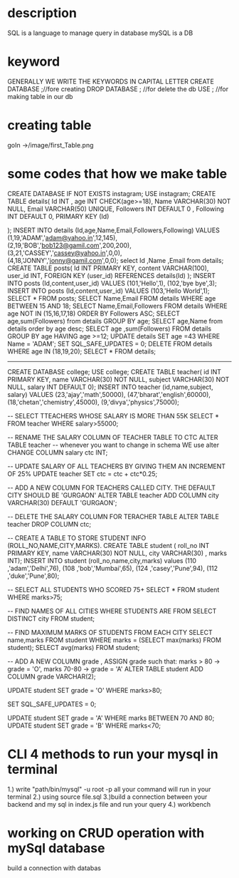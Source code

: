 # description

SQL is a language to manage query in database
mySQL is a DB

# keyword

GENERALLY WE WRITE THE KEYWORDS IN CAPITAL LETTER
CREATE DATABASE <name>;//fore creating
DROP DATABASE <name>; //for delete the db
USE <name>; //for making table in our db

# creating table
  
  goIn ->/image/first_Table.png
  

# some codes that how we make table


CREATE DATABASE IF NOT EXISTS instagram;
USE instagram;
CREATE TABLE details(
Id INT ,
age INT CHECK(age>=18),
Name VARCHAR(30) NOT NULL,
Email VARCHAR(50) UNIQUE,
Followers INT DEFAULT 0 ,
Following INT DEFAULT 0,
PRIMARY KEY (Id)

);
INSERT INTO details (Id,age,Name,Email,Followers,Following)
VALUES
(1,19,'ADAM','adam@yahoo.in',12,145),
(2,19,'BOB','bob123@gamil.com',200,200),
(3,21,'CASSEY','cassey@yahoo.in',0,0),
(4,18,'JONNY','jonny@gamil.com',0,0);
select Id ,Name ,Email from details;
CREATE TABLE posts(
	Id INT PRIMARY KEY,
    content VARCHAR(100),
    user_id INT,
    FOREIGN KEY (user_id) REFERENCES details(Id)
    );
INSERT INTO posts (Id,content,user_id)
VALUES
(101,'Hello',1),
(102,'bye bye',3);
INSERT INTO posts (Id,content,user_id)
VALUES
(103,'Hello World',1);
SELECT * FROM posts;
SELECT Name,Email FROM details
WHERE age BETWEEN 15 AND 18;
SELECT Name,Email,Followers FROM details
WHERE age NOT IN (15,16,17,18)
ORDER BY Followers ASC;
SELECT age,sum(Followers) from details
GROUP BY age;
SELECT age,Name from details
order by age desc;
SELECT age ,sum(Followers) FROM details
GROUP BY age 
HAVING age >=12;
UPDATE details
SET age =43
WHERE Name = 'ADAM';
SET SQL_SAFE_UPDATES = 0;
DELETE FROM details
WHERE age IN (18,19,20);
SELECT * FROM details;


------------------------------------------------------------------------------------------------------------
CREATE DATABASE college;
USE college;
CREATE TABLE teacher(
id INT PRIMARY KEY,
name VARCHAR(30) NOT NULL,
subject VARCHAR(30) NOT NULL,
salary INT DEFAULT 0);
INSERT INTO teacher (id,name,subject, salary)
VALUES
(23,'ajay','math',50000),
(47,'bharat','english',60000),
(18,'chetan','chemistry',45000),
(9,'divya','physics',75000);

-- SELECT TTEACHERS WHOSE SALARY IS MORE THAN 55K
SELECT * FROM teacher
WHERE salary>55000;

-- RENAME THE SALARY COLUMN OF TEACHER TABLE TO CTC
ALTER TABLE teacher -- whenever you want to change in schema WE use alter
CHANGE COLUMN salary ctc INT;

-- UPDATE SALARY OF ALL TEACHERS BY GIVING THEM AN INCREMENT OF 25%
UPDATE teacher
SET ctc = ctc + ctc*0.25;

-- ADD A NEW COLUMN FOR TEACHERS CALLED CITY. THE DEFAULT CITY SHOULD BE 'GURGAON'
ALTER TABLE teacher
ADD COLUMN city VARCHAR(30) DEFAULT 'GURGAON';

-- DELETE THE SALARY COLUMN FOR TERACHER TABLE
ALTER TABLE teacher
DROP COLUMN	 ctc;


-- CREATE A TABLE TO STORE STUDENT INFO (ROLL_NO,NAME,CITY,MARKS).
CREATE TABLE student (
	roll_no INT PRIMARY KEY,
    name VARCHAR(30) NOT NULL,
    city VARCHAR(30) ,
    marks INT);
INSERT INTO student (roll_no,name,city,marks)
values
(110 ,'adam','Delhi',76),
(108 ,'bob','Mumbai',65),
(124 ,'casey','Pune',94),
(112 ,'duke','Pune',80);

-- SELECT ALL STUDENTS WHO SCORED 75+
SELECT * FROM student
WHERE marks>75;

-- FIND NAMES OF ALL CITIES WHERE STUDENTS ARE FROM
	SELECT DISTINCT city FROM student;
    
-- FIND MAXIMUM MARKS OF STUDENTS FROM EACH CITY
SELECT name,marks FROM student
WHERE marks = (SELECT max(marks) FROM student);
SELECT avg(marks) FROM student;

-- ADD A NEW COLUMN grade , ASSIGN grade such that: marks > 80 -> grade = 'O', marks 70-80 -> grade = 'A'
ALTER TABLE student 
ADD COLUMN grade VARCHAR(2);

UPDATE student
SET grade = 'O'
WHERE marks>80;

SET SQL_SAFE_UPDATES = 0;

UPDATE student
SET grade = 'A'
WHERE marks BETWEEN 70 AND 80;
UPDATE student
SET grade = 'B'
WHERE marks<70;

# CLI 4 methods to run your mysql in terminal
1.) write "path/bin/mysql" -u root -p
all your command will run in your terminal
2.) using source file.sql
3.)build a connection between your backend and my sql in index.js file and run your query
4.) workbench

# working on CRUD operation with mySql database
 build a connection with databas